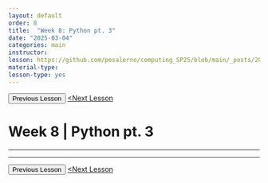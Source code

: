 ```yaml
---
layout: default
order: 8
title:  "Week 8: Python pt. 3"
date: "2025-03-04"
categories: main
instructor: 
lesson: https://github.com/pesalerno/computing_SP25/blob/main/_posts/2025-02-25-7_Week_7.md
material-type: 
lesson-type: yes
---
```


<a href="https://pesalerno.github.io/computing_SP25/main/2025/02/25/7_Week_7.html"><button>Previous Lesson</button></a>    <a href="https://pesalerno.github.io/computing_SP25/main/2025/03/11/9_Week_9.html"><Next Lesson</button></a>

# Week 8 | Python pt. 3

------------


--------------

<a href="https://pesalerno.github.io/computing_SP25/main/2025/02/25/7_Week_7.html"><button>Previous Lesson</button></a>    <a href="https://pesalerno.github.io/computing_SP25/main/2025/03/11/9_Week_9.html"><Next Lesson</button></a>
